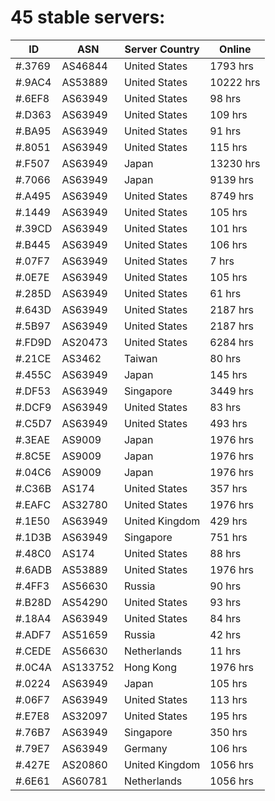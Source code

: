 # 45 stable servers:

| ID | ASN | Server Country | Online |
| ------ | ------ | ------ | ------ |
| #.3769 | AS46844 | United States | 1793 hrs |
| #.9AC4 | AS53889 | United States | 10222 hrs |
| #.6EF8 | AS63949 | United States | 98 hrs |
| #.D363 | AS63949 | United States | 109 hrs |
| #.BA95 | AS63949 | United States | 91 hrs |
| #.8051 | AS63949 | United States | 115 hrs |
| #.F507 | AS63949 | Japan | 13230 hrs |
| #.7066 | AS63949 | Japan | 9139 hrs |
| #.A495 | AS63949 | United States | 8749 hrs |
| #.1449 | AS63949 | United States | 105 hrs |
| #.39CD | AS63949 | United States | 101 hrs |
| #.B445 | AS63949 | United States | 106 hrs |
| #.07F7 | AS63949 | United States | 7 hrs |
| #.0E7E | AS63949 | United States | 105 hrs |
| #.285D | AS63949 | United States | 61 hrs |
| #.643D | AS63949 | United States | 2187 hrs |
| #.5B97 | AS63949 | United States | 2187 hrs |
| #.FD9D | AS20473 | United States | 6284 hrs |
| #.21CE | AS3462 | Taiwan | 80 hrs |
| #.455C | AS63949 | Japan | 145 hrs |
| #.DF53 | AS63949 | Singapore | 3449 hrs |
| #.DCF9 | AS63949 | United States | 83 hrs |
| #.C5D7 | AS63949 | United States | 493 hrs |
| #.3EAE | AS9009 | Japan | 1976 hrs |
| #.8C5E | AS9009 | Japan | 1976 hrs |
| #.04C6 | AS9009 | Japan | 1976 hrs |
| #.C36B | AS174 | United States | 357 hrs |
| #.EAFC | AS32780 | United States | 1976 hrs |
| #.1E50 | AS63949 | United Kingdom | 429 hrs |
| #.1D3B | AS63949 | Singapore | 751 hrs |
| #.48C0 | AS174 | United States | 88 hrs |
| #.6ADB | AS53889 | United States | 1976 hrs |
| #.4FF3 | AS56630 | Russia | 90 hrs |
| #.B28D | AS54290 | United States | 93 hrs |
| #.18A4 | AS63949 | United States | 84 hrs |
| #.ADF7 | AS51659 | Russia | 42 hrs |
| #.CEDE | AS56630 | Netherlands | 11 hrs |
| #.0C4A | AS133752 | Hong Kong | 1976 hrs |
| #.0224 | AS63949 | Japan | 105 hrs |
| #.06F7 | AS63949 | United States | 113 hrs |
| #.E7E8 | AS32097 | United States | 195 hrs |
| #.76B7 | AS63949 | Singapore | 350 hrs |
| #.79E7 | AS63949 | Germany | 106 hrs |
| #.427E | AS20860 | United Kingdom | 1056 hrs |
| #.6E61 | AS60781 | Netherlands | 1056 hrs |

